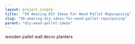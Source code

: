 ```yaml
---
layout: project_single
title:  "50 Amazing DIY Ideas For Wood Pallet Repurposing"
slug: "50-amazing-diy-ideas-for-wood-pallet-repurposing"
parent: "diy-wood-pallet-ideas"
---
```

wooden pallet wall decor planters